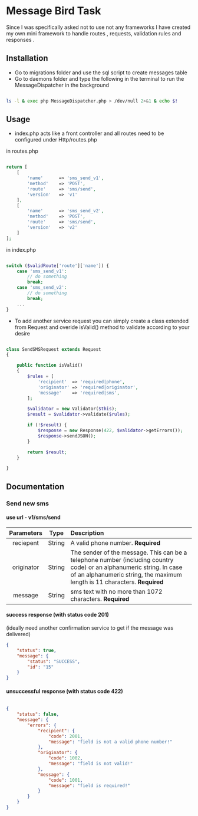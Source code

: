 Message Bird Task
===============================
Since I was specifically asked not to use not any frameworks I have created my own mini framework to handle routes , requests, validation rules and responses .


Installation
-----
* Go to migrations folder and use the sql script to create messages table
* Go to daemons folder and type the following in the terminal to run the MessageDispatcher in the background

```bash

ls -l & exec php MessageDispatcher.php > /dev/null 2>&1 & echo $!

```

Usage
----

* index.php acts like a front controller and all routes need to be configured under Http/routes.php

in routes.php

```php

return [
    [
        'name'      => 'sms_send_v1',
        'method'    => 'POST',
        'route'     => 'sms/send',
        'version'   => 'v1'
    ],
    [
        'name'      => 'sms_send_v2',
        'method'    => 'POST',
        'route'     => 'sms/send',
        'version'   => 'v2'
    ]
];

```
in index.php

```php

switch ($validRoute['route']['name']) {
    case 'sms_send_v1':
        // do something
        break;
    case 'sms_send_v2':
        // do something
        break;
    ...
}

```

* To add another service request you can simply create a class extended from Request and overide isValid() method to validate according to your desire

```php

class SendSMSRequest extends Request
{

    public function isValid()
    {
        $rules = [
            'recipient'  => 'required|phone',
            'originator' => 'required|originator',
            'message'    => 'required|sms',
        ];

        $validator = new Validator($this);
        $result = $validator->validate($rules);

        if (!$result) {
            $response = new Response(422, $validator->getErrors());
            $response->sendJSON();
        }

        return $result;
    }

}

```

Documentation
----

### Send new sms

#### use url - v1/sms/send

| Parameters        | Type           | Description  |
| :------------: |:-------:| :-----------------|
| reciepent     | String | A valid phone number. **Required** |
| originator    | String      |   The sender of the message. This can be a telephone number (including country code) or an alphanumeric string. In case of an alphanumeric string, the maximum length is 11 characters. **Required**|
| message       | String      |    sms text with no more than 1072 characters. **Required** |

#### success response (with status code 201)
(ideally need another confirmation service to get if the message was delivered)

```json
{
    "status": true,
    "message": {
        "status": "SUCCESS",
        "id": "15"
    }
}

```

#### unsuccessful response (with status code 422)

```json

{
    "status": false,
    "message": {
        "errors": {
            "recipient": {
                "code": 2001,
                "message": "field is not a valid phone number!"
            },
            "originator": {
                "code": 1002,
                "message": "field is not valid!"
            },
            "message": {
                "code": 1001,
                "message": "field is required!"
            }
        }
    }
}

```

